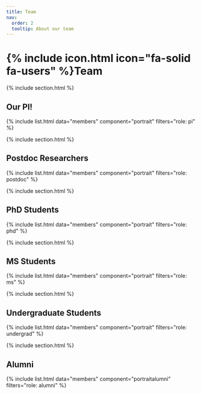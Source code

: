 ```yaml
---
title: Team
nav:
  order: 2
  tooltip: About our team
---
```


# {% include icon.html icon="fa-solid fa-users" %}Team

{% include section.html %}

## Our PI!

{% include list.html data="members" component="portrait" filters="role: pi" %}

{% include section.html %}

## Postdoc Researchers

{% include list.html data="members" component="portrait" filters="role: postdoc" %}

{% include section.html %}

## PhD Students

{% include list.html data="members" component="portrait" filters="role: phd" %}

{% include section.html %}

## MS Students

{% include list.html data="members" component="portrait" filters="role: ms" %}

{% include section.html %}

## Undergraduate Students

{% include list.html data="members" component="portrait" filters="role: undergrad" %}

{% include section.html %}

## Alumni

{% include list.html data="members" component="portraitalumni" filters="role: alumni" %}
